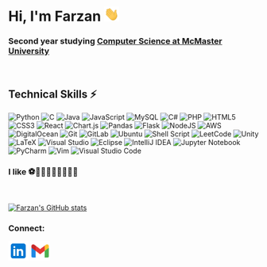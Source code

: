 
  

# Hi, I'm Farzan <img src="https://raw.githubusercontent.com/farzanali/farzanali/main/media/wave.gif"  width="30px">

### Second year studying <a  href="https://future.mcmaster.ca/programs/computer-science/">Computer Science at McMaster University</a>  
<br>

## Technical Skills ⚡

![Python](https://img.shields.io/badge/python-3670A0?style=for-the-badge&logo=appveyor&logo=python&logoColor=ffdd54) ![C](https://img.shields.io/badge/c-%2300599C.svg?style=for-the-badge&logo=appveyor&logo=c&logoColor=white) ![Java](https://img.shields.io/badge/java-%23ED8B00.svg?style=for-the-badge&logo=appveyor&logo=java&logoColor=white) ![JavaScript](https://img.shields.io/badge/javascript-%23323330.svg?style=for-the-badge&logo=appveyor&logo=javascript&logoColor=%23F7DF1E) ![MySQL](https://img.shields.io/badge/mysql-%2300f.svg?style=for-the-badge&logo=appveyor&logo=mysql&logoColor=white) ![C#](https://img.shields.io/badge/c%23-%23239120.svg?style=for-the-badge&logo=appveyor&logo=c-sharp&logoColor=white) ![PHP](https://img.shields.io/badge/php-%23777BB4.svg?style=for-the-badge&logo=appveyor&logo=php&logoColor=white) ![HTML5](https://img.shields.io/badge/html5-%23E34F26.svg?style=for-the-badge&logo=appveyor&logo=html5&logoColor=white) ![CSS3](https://img.shields.io/badge/css3-%231572B6.svg?style=for-the-badge&logo=appveyor&logo=css3&logoColor=white) ![React](https://img.shields.io/badge/react-%2320232a.svg?style=for-the-badge&logo=appveyor&logo=react&logoColor=%2361DAFB) ![Chart.js](https://img.shields.io/badge/chart.js-F5788D.svg?style=for-the-badge&logo=appveyor&logo=chart.js&logoColor=white) ![Pandas](https://img.shields.io/badge/pandas-%23150458.svg?style=for-the-badge&logo=appveyor&logo=pandas&logoColor=white) ![Flask](https://img.shields.io/badge/flask-%23000.svg?style=for-the-badge&logo=appveyor&logo=flask&logoColor=white) ![NodeJS](https://img.shields.io/badge/node.js-6DA55F?style=for-the-badge&logo=appveyor&logo=node.js&logoColor=white) ![AWS](https://img.shields.io/badge/AWS-%23FF9900.svg?style=for-the-badge&logo=appveyor&logo=amazon-aws&logoColor=white) ![DigitalOcean](https://img.shields.io/badge/DigitalOcean-%230167ff.svg?style=for-the-badge&logo=appveyor&logo=digitalOcean&logoColor=white) ![Git](https://img.shields.io/badge/git-%23F05033.svg?style=for-the-badge&logo=appveyor&logo=git&logoColor=white) ![GitLab](https://img.shields.io/badge/gitlab-%23181717.svg?style=for-the-badge&logo=appveyor&logo=gitlab&logoColor=white) ![Ubuntu](https://img.shields.io/badge/Ubuntu-E95420?style=for-the-badge&logo=appveyor&logo=ubuntu&logoColor=white) ![Shell Script](https://img.shields.io/badge/shell_script-%23121011.svg?style=for-the-badge&logo=appveyor&logo=gnu-bash&logoColor=white) ![LeetCode](https://img.shields.io/badge/LeetCode-000000?style=for-the-badge&logo=appveyor&logo=LeetCode&logoColor=#d16c06) ![Unity](https://img.shields.io/badge/unity-%23000000.svg?style=for-the-badge&logo=appveyor&logo=unity&logoColor=white) ![LaTeX](https://img.shields.io/badge/latex-%23008080.svg?style=for-the-badge&logo=appveyor&logo=latex&logoColor=white) ![Visual Studio](https://img.shields.io/badge/Visual%20Studio-5C2D91.svg?style=for-the-badge&logo=appveyor&logo=visual-studio&logoColor=white) ![Eclipse](https://img.shields.io/badge/Eclipse-FE7A16.svg?style=for-the-badge&logo=appveyor&logo=Eclipse&logoColor=white) ![IntelliJ IDEA](https://img.shields.io/badge/IntelliJIDEA-000000.svg?style=for-the-badge&logo=appveyor&logo=intellij-idea&logoColor=white) ![Jupyter Notebook](https://img.shields.io/badge/jupyter-%23FA0F00.svg?style=for-the-badge&logo=appveyor&logo=jupyter&logoColor=white) ![PyCharm](https://img.shields.io/badge/pycharm-143?style=for-the-badge&logo=appveyor&logo=pycharm&logoColor=black&color=black&labelColor=green) ![Vim](https://img.shields.io/badge/VIM-%2311AB00.svg?style=for-the-badge&logo=appveyor&logo=vim&logoColor=white) ![Visual Studio Code](https://img.shields.io/badge/Visual%20Studio%20Code-0078d7.svg?style=for-the-badge&logo=appveyor&logo=visual-studio-code&logoColor=white)
<br>

### I like ⚽🏓🏐🏋️‍♂️🏊‍♂️⛳🎾
<br>

[![Farzan's GitHub stats](https://github-readme-stats.vercel.app/api?username=FarzanAli)](https://github.com/anuraghazra/github-readme-stats)

### Connect:
[<img src="https://raw.githubusercontent.com/farzanali/farzanali/main/media/linkedin.png" width="40px">](https://www.linkedin.com/in/farzan-ali/)
[<img src="https://raw.githubusercontent.com/farzanali/farzanali/main/media/gmail.png" width="40px">](mailto:faisaf2@mcmaster.ca)
